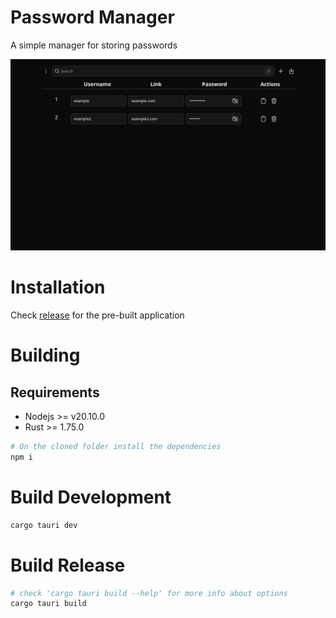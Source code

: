 # Password Manager
A simple manager for storing passwords

![Sample Image](./sampleimage/example.png)

# Installation
Check [release](https://github.com/Mark-Asuncion/password-manager/releases/tag/Release) for the pre-built application

# Building
## Requirements
- Nodejs >= v20.10.0
- Rust >= 1.75.0
```bash
# On the cloned folder install the dependencies
npm i
```
# Build Development
```bash
cargo tauri dev
```
# Build Release
```bash
# check 'cargo tauri build --help' for more info about options
cargo tauri build
```

